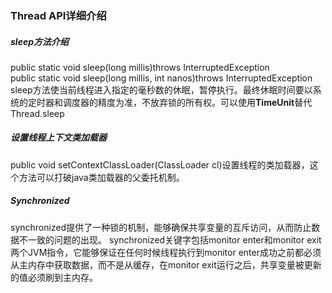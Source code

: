 <h3>Thread API详细介绍</h3>
<h5>sleep方法介绍</h5>
public static void sleep(long millis)throws InterruptedException<br>
public static void sleep(long millis, int nanos)throws InterruptedException<br>
sleep方法使当前线程进入指定的毫秒数的休眠，暂停执行。最终休眠时间要以系统的定时器和调度器的精度为准，不放弃锁的所有权。可以使用<strong>TimeUnit</strong>替代Thread.sleep
<h5>设置线程上下文类加载器</h5>
public void setContextClassLoader(ClassLoader cl)设置线程的类加载器，这个方法可以打破java类加载器的父委托机制。
<h5>Synchronized</h5>
synchronized提供了一种锁的机制，能够确保共享变量的互斥访问，从而防止数据不一致的问题的出现。
synchronized关键字包括monitor enter和monitor exit两个JVM指令，它能够保证在任何时候线程执行到monitor enter成功之前都必须从主内存中获取数据，而不是从缓存，在monitor exit运行之后，共享变量被更新的值必须刷到主内存。
